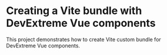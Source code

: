 # Creating a Vite bundle with DevExtreme Vue components

This project demonstrates how to create Vite custom bundle for DevExtreme Vue components. 
